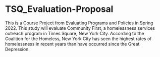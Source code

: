 # TSQ_Evaluation-Proposal
This is a Course Project from Evaluating Programs and Policies in Spring 2022.
This study will evaluate Community First, a homelessness services outreach program in Times Square, New York City. According to the Coalition for the Homeless, New York City has seen the highest rates of homelessness in recent years than have occurred since the Great Depression.
